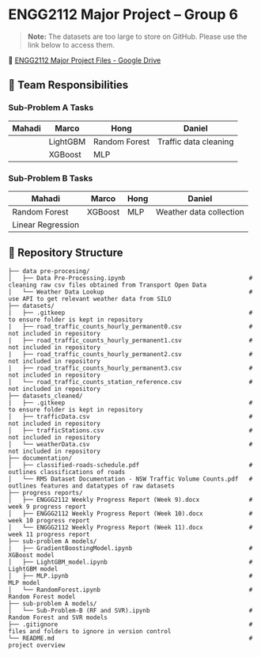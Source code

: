 # ENGG2112 Major Project – Group 6

> **Note:** The datasets are too large to store on GitHub. Please use the link below to access them.

🔗 [ENGG2112 Major Project Files - Google Drive](https://drive.google.com/drive/folders/1opZFx88zn5x6jilQz0_piGYU5P04zR7_?usp=sharing)

## 👥 Team Responsibilities

### Sub-Problem A Tasks

| **Mahadi** | **Marco**    | **Hong**          | **Daniel**                |
|------------|--------------|-------------------|---------------------------|
|            | LightGBM     | Random Forest     | Traffic data cleaning     |
|            | XGBoost      | MLP               |                           |

### Sub-Problem B Tasks

| **Mahadi**        | **Marco**   | **Hong** | **Daniel**              |
|-------------------|-------------|----------|-------------------------|
| Random Forest     | XGBoost     | MLP      | Weather data collection |
| Linear Regression |             |          |                         |

## 📁 Repository Structure
```
├── data pre-procesing/
│   ├── Data Pre-Processing.ipynb                                   # cleaning raw csv files obtained from Transport Open Data
│   └── Weather Data Lookup                                         # use API to get relevant weather data from SILO
├── datasets/ 
|   ├── .gitkeep                                                    # to ensure folder is kept in repository
|   ├── road_traffic_counts_hourly_permanent0.csv                   # not included in repository
|   ├── road_traffic_counts_hourly_permanent1.csv                   # not included in repository
|   ├── road_traffic_counts_hourly_permanent2.csv                   # not included in repository
|   ├── road_traffic_counts_hourly_permanent3.csv                   # not included in repository
│   └── road_traffic_counts_station_reference.csv                   # not included in repository
├── datasets_cleaned/
|   ├── .gitkeep                                                    # to ensure folder is kept in repository
│   ├── trafficData.csv                                             # not included in repository
│   ├── trafficStations.csv                                         # not included in repository
│   └── weatherData.csv                                             # not included in repository
├── documentation/
│   ├── classified-roads-schedule.pdf                               # outlines classifications of roads
│   └── RMS Dataset Documentation - NSW Traffic Volume Counts.pdf   # outlines features and datatypes of raw datasets
├── progress reports/
│   ├── ENGGG2112 Weekly Progress Report (Week 9).docx              # week 9 progress report
│   ├── ENGGG2112 Weekly Progress Report (Week 10).docx             # week 10 progress report
│   └── ENGGG2112 Weekly Progress Report (Week 11).docx             # week 11 progress report
├── sub-problem A models/
|   ├── GradientBoostingModel.ipynb                                 # XGBoost model
│   ├── LightGBM_model.ipynb                                        # LightGBM model
│   ├── MLP.ipynb                                                   # MLP model
│   └── RandomForest.ipynb                                          # Random Forest model
├── sub-problem A models/
│   └── Sub-Problem-B (RF and SVR).ipynb                            # Random Forest and SVR models
├── .gitignore                                                      # files and folders to ignore in version control
└── README.md                                                       # project overview
```
